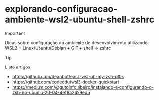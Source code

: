 # explorando-configuracao-ambiente-wsl2-ubuntu-shell-zshrc
>[!IMPORTANT]
>Dicas sobre configuração do ambiente de desenvolvimento utilizando WSL2 + Linux/Ubuntu/Debian + GIT + shell -> zshrc

>[!TIP]
> Lista artigos:

  - https://github.com/deanbot/easy-wsl-oh-my-zsh-p10k
  - https://github.com/codeedu/wsl2-docker-quickstart
  - https://medium.com/@gutoinfo.ribeiro/instalando-e-configurando-o-zsh-no-ubuntu-20-04-4ef8a2499ed5
